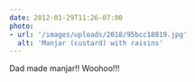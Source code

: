 ```yaml
---
date: 2012-01-29T11:26-07:00
photo:
- url: '/images/uploads/2018/95bcc18819.jpg'
  alt: 'Manjar (custard) with raisins'
---
```

Dad made manjar!! Woohoo!!!
